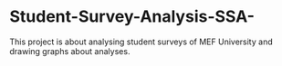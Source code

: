 # Student-Survey-Analysis-SSA-

This project is about analysing student surveys of MEF University and drawing graphs about analyses.
